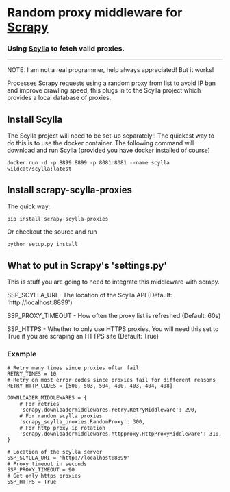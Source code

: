 # Random proxy middleware for [Scrapy](http://scrapy.org/)

### Using [Scylla](https://github.com/imWildCat/scylla) to fetch valid proxies.

<hr>

NOTE: I am not a real programmer, help always appreciated! But it works!

Processes Scrapy requests using a random proxy from list to avoid IP ban and
improve crawling speed, this plugs in to the Scylla project which provides a local database of proxies.

## Install Scylla

The Scylla project will need to be set-up separately!! The quickest way to do this is to use the docker container. The following command will download and run Scylla (provided you have docker installed of course)

    docker run -d -p 8899:8899 -p 8081:8081 --name scylla wildcat/scylla:latest

## Install scrapy-scylla-proxies

The quick way:

    pip install scrapy-scylla-proxies

Or checkout the source and run

    python setup.py install

## What to put in Scrapy's 'settings.py'

This is stuff you are going to need to integrate this middleware with scrapy.

SSP_SCYLLA_URI - The location of the Scylla API (Default: 'http://localhost:8899')

SSP_PROXY_TIMEOUT - How often the proxy list is refreshed (Default: 60s)

SSP_HTTPS - Whether to only use HTTPS proxies, You will need this set to True if you are scraping an HTTPS site (Default: True)

### Example

    # Retry many times since proxies often fail
    RETRY_TIMES = 10
    # Retry on most error codes since proxies fail for different reasons
    RETRY_HTTP_CODES = [500, 503, 504, 400, 403, 404, 408]

    DOWNLOADER_MIDDLEWARES = {
        # For retries
        'scrapy.downloadermiddlewares.retry.RetryMiddleware': 290,
        # For random scylla proxies
        'scrapy_scylla_proxies.RandomProxy': 300,
        # For http proxy ip rotation
        'scrapy.downloadermiddlewares.httpproxy.HttpProxyMiddleware': 310,
    }

    # Location of the scylla server
    SSP_SCYLLA_URI = 'http://localhost:8899'
    # Proxy timeout in seconds
    SSP_PROXY_TIMEOUT = 90
    # Get only https proxies
    SSP_HTTPS = True
